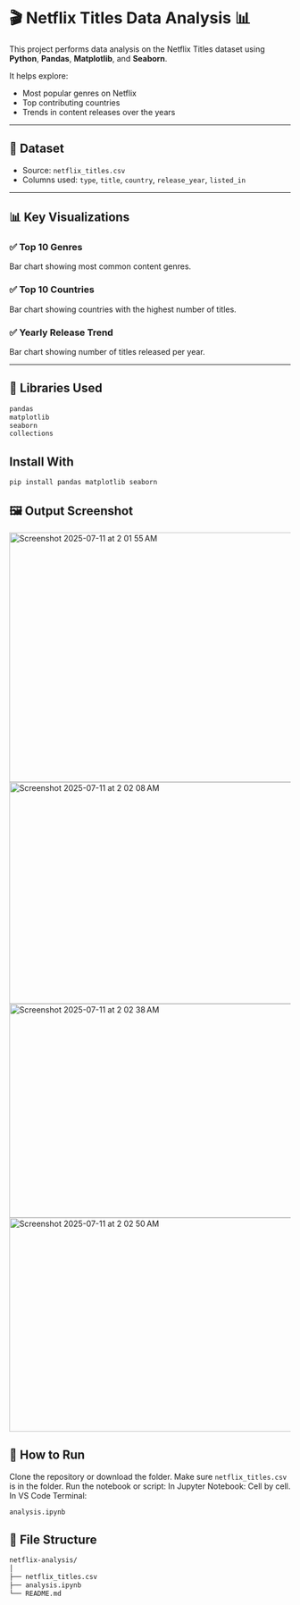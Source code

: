 # 🎬 Netflix Titles Data Analysis 📊

This project performs data analysis on the Netflix Titles dataset using **Python**, **Pandas**, **Matplotlib**, and **Seaborn**.

It helps explore:
- Most popular genres on Netflix
- Top contributing countries
- Trends in content releases over the years

---

## 📁 Dataset

- Source: `netflix_titles.csv`
- Columns used: `type`, `title`, `country`, `release_year`, `listed_in`

---

## 📊 Key Visualizations

### ✅ Top 10 Genres
Bar chart showing most common content genres.

### ✅ Top 10 Countries
Bar chart showing countries with the highest number of titles.

### ✅ Yearly Release Trend
Bar chart showing number of titles released per year.

---

## 🧪 Libraries Used

```bash
pandas
matplotlib
seaborn
collections
```

## Install With

```bash
pip install pandas matplotlib seaborn
```

## 🖼️ Output Screenshot
<img width="779" height="447" alt="Screenshot 2025-07-11 at 2 01 55 AM" src="https://github.com/user-attachments/assets/843f1be1-e323-4525-982d-ee0d1f5c51e0" />

<img width="775" height="397" alt="Screenshot 2025-07-11 at 2 02 08 AM" src="https://github.com/user-attachments/assets/7977edb9-7c18-499c-895e-453e0a2f9f06" />

<img width="788" height="383" alt="Screenshot 2025-07-11 at 2 02 38 AM" src="https://github.com/user-attachments/assets/b4998f03-9254-4322-b5a9-8c16ded6d10b" />

<img width="788" height="383" alt="Screenshot 2025-07-11 at 2 02 50 AM" src="https://github.com/user-attachments/assets/71228c24-2f0e-4085-add5-736453879af7" />



## 🧠 How to Run

Clone the repository or download the folder.
Make sure `netflix_titles.csv` is in the folder.
Run the notebook or script:
In Jupyter Notebook: Cell by cell.
In VS Code Terminal:
```bash
analysis.ipynb
```


## 📌 File Structure

```bash
netflix-analysis/
│
├── netflix_titles.csv
├── analysis.ipynb 
└── README.md




